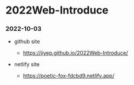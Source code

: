 # 2022Web-Introduce

### 2022-10-03

+ github site
  + https://jiyep.github.io/2022Web-Introduce/

+ netlify site
  + https://poetic-fox-fdcbd9.netlify.app/

